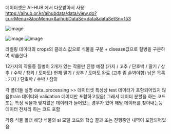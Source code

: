데이터셋은 AI-HUB 에서 다운받아서 사용
https://aihub.or.kr/aihubdata/data/view.do?currMenu=&topMenu=&aihubDataSe=data&dataSetSn=153

![image](https://github.com/user-attachments/assets/042c7156-6b89-43a7-98dd-9810cf6a9b6f)





![image](https://github.com/user-attachments/assets/ee075b31-70d1-4edb-9746-74c5677d35d1)
![image](https://github.com/user-attachments/assets/3c46ea06-4784-414e-91e2-f0075777e08c)



라벨링 데이터의 crops의 클래스 값으로 식물을 구분 + disease값으로 질병을 구분하여 학습한다




12가지의 작물중 질병이 2개가 있는 작물만 진행 예정 (가지 / 고추 / 단호박 / 딸기 / 상추 / 수박 / 참외 / 토마토)
현재 딸기 / 상추 / 토마토 완료 (고추 좀 손봐야함)
남은 목록 : 가지 / 단호박 / 수박 / 참외




각 폴더들 설명
data_processing >> 데이터셋 특성상 test 데이터가 포함되어있지 않음(train 데이터와 validation 데이터만 포함하고있음) 
                   그래서 데이터 분할을 하는 코드 또는 특정 식물과 맞지않은 데이터가 들어있는 경우가 있어 해당 데이터를 찾아내는등
                   데이터 전처리 하는 코드 포함



각종 식물 폴더 
해당 식물의 ai 모델 코드와 학습 결과 또는 진행중인 내역이 포함되어있음
